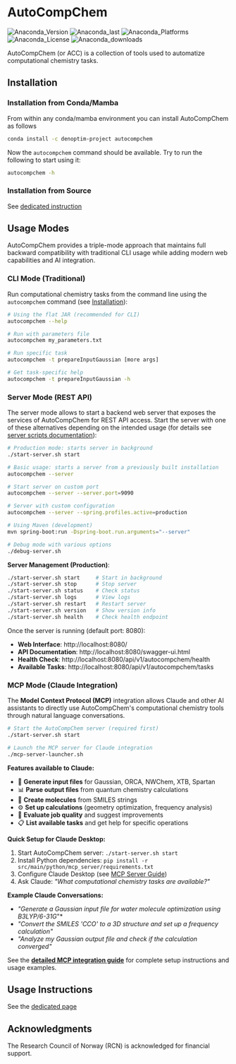 # AutoCompChem

![Anaconda_Version](https://anaconda.org/denoptim-project/autocompchem/badges/version.svg) ![Anaconda_last](https://anaconda.org/denoptim-project/autocompchem/badges/latest_release_date.svg) ![Anaconda_Platforms](https://anaconda.org/denoptim-project/autocompchem/badges/platforms.svg) ![Anaconda_License](https://anaconda.org/denoptim-project/autocompchem/badges/license.svg) ![Anaconda_downloads](
https://anaconda.org/denoptim-project/autocompchem/badges/downloads.svg)

AutoCompChem (or ACC) is a collection of tools used to automatize computational chemistry tasks.

## Installation

### Installation from Conda/Mamba
From within any conda/mamba environment you can install AutoCompChem as follows
```bash
conda install -c denoptim-project autocompchem
```
Now the `autocompchem` command should be available. Try to run the following to start using it:
```bash
autocompchem -h
```

### Installation from Source
See [dedicated instruction](doc/installation_from_source.md)

## Usage Modes

AutoCompChem provides a triple-mode approach that maintains full backward compatibility with traditional CLI usage while adding modern web capabilities and AI integration.

### CLI Mode (Traditional)
Run computational chemistry tasks from the command line using the `autocompchem` command (see  [Installation](#Installation)):

```bash
# Using the flat JAR (recommended for CLI)
autocompchem --help

# Run with parameters file
autocompchem my_parameters.txt

# Run specific task
autocompchem -t prepareInputGaussian [more args]

# Get task-specific help
autocompchem -t prepareInputGaussian -h
```

### Server Mode (REST API)
The server mode allows to start a backend web server that exposes the services of AutoCompChem for REST API access. Start the server with one of these alternatives depending on the intended usage (for details see [server scripts documentation](doc/SERVER_SCRIPTS_GUIDE.md)):

```bash
# Production mode: starts server in background
./start-server.sh start

# Basic usage: starts a server from a previously built installation
autocompchem --server

# Start server on custom port
autocompchem --server --server.port=9090

# Server with custom configuration
autocompchem --server --spring.profiles.active=production

# Using Maven (development)
mvn spring-boot:run -Dspring-boot.run.arguments="--server"

# Debug mode with various options
./debug-server.sh
```

**Server Management (Production)**:
```bash
./start-server.sh start     # Start in background
./start-server.sh stop      # Stop server  
./start-server.sh status    # Check status
./start-server.sh logs      # View logs
./start-server.sh restart   # Restart server
./start-server.sh version   # Show version info
./start-server.sh health    # Check health endpoint
```

Once the server is running (default port: 8080):

- **Web Interface**: http://localhost:8080/
- **API Documentation**: http://localhost:8080/swagger-ui.html
- **Health Check**: http://localhost:8080/api/v1/autocompchem/health
- **Available Tasks**: http://localhost:8080/api/v1/autocompchem/tasks

### MCP Mode (Claude Integration)
The **Model Context Protocol (MCP)** integration allows Claude and other AI assistants to directly use AutoCompChem's computational chemistry tools through natural language conversations.

```bash
# Start the AutoCompChem server (required first)
./start-server.sh start

# Launch the MCP server for Claude integration
./mcp-server-launcher.sh
```

**Features available to Claude:**
- 🧪 **Generate input files** for Gaussian, ORCA, NWChem, XTB, Spartan
- 📊 **Parse output files** from quantum chemistry calculations  
- 🔬 **Create molecules** from SMILES strings
- ⚙️ **Set up calculations** (geometry optimization, frequency analysis)
- 🎯 **Evaluate job quality** and suggest improvements
- 📋 **List available tasks** and get help for specific operations

**Quick Setup for Claude Desktop:**
1. Start AutoCompChem server: `./start-server.sh start`
2. Install Python dependencies: `pip install -r src/main/python/mcp_server/requirements.txt`
3. Configure Claude Desktop (see [MCP Server Guide](doc/MCP_SERVER_GUIDE.md))
4. Ask Claude: *"What computational chemistry tasks are available?"*

**Example Claude Conversations:**
- *"Generate a Gaussian input file for water molecule optimization using B3LYP/6-31G*"*
- *"Convert the SMILES 'CCO' to a 3D structure and set up a frequency calculation"*
- *"Analyze my Gaussian output file and check if the calculation converged"*

See the [**detailed MCP integration guide**](doc/MCP_SERVER_GUIDE.md) for complete setup instructions and usage examples.

## Usage Instructions
See the [dedicated page](doc/usage_instructions.md)


## Acknowledgments
The Research Council of Norway (RCN) is acknowledged for financial support.
